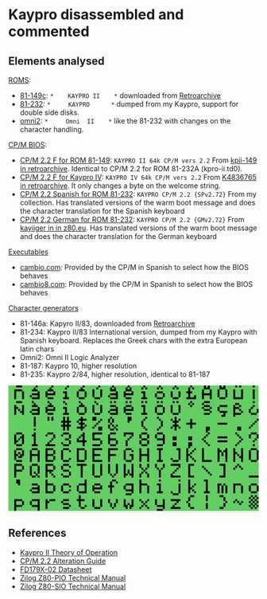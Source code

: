 # Kaypro disassembled and commented

## Elements analysed

[ROMS](rom):

- [81-149c](rom/81-149c.s): `*    KAYPRO II    *` downloaded from [Retroarchive](http://www.retroarchive.org/maslin/disks/roms/index.html)
- [81-232](rom/81-232.s): `*     KAYPRO      *` dumped from my Kaypro, support for double side disks.
- [omni2](rom/omni2.s): `*     Omni  II    *` like the 81-232 with changes on the character handling. 

[CP/M BIOS](bios):

- [CP/M 2.2 F for ROM 81-149](bios/bios_22.s): `KAYPRO II 64k CP/M vers 2.2` From [kpii-149 in retroarchive](http://www.retroarchive.org/maslin/disks/kaypro/kpii-149.td0). Identical to CP/M 2.2 for ROM 81-232A (kpro-ii.td0).
- [CP/M 2.2 F for Kaypro IV](bios/bios_22f_IV.s): `KAYPRO IV 64k CP/M vers 2.2` From [K4836765 in retroarchive](http://www.retroarchive.org/maslin/disks/kaypro/k4836765.td0). It only changes a byte on the welcome string.
- [CP/M 2.2 Spanish for ROM 81-232](bios/bios_22sp.s): `KAYPRO CP/M 2.2 {SPv2.72}` From my collection. Has translated versions of the warm boot message and does the character translation for the Spanish keyboard
- [CP/M 2.2 German for ROM 81-232](bios/bios_22sp.s): `KAYPRO CP/M 2.2 {GMv2.72}` From [kayiiger in in z80.eu](http://www.z80.eu/downloads/KayIIger.zip). Has translated versions of the warm boot message and does the character translation for the German keyboard

[Executables](executables)

- [cambio.com](executables/cambio.s): Provided by the CP/M in Spanish to select how the BIOS behaves
- [cambio8.com](executables/cambio8.s): Provided by the CP/M in Spanish to select how the BIOS behaves

[Character generators](chars)

- 81-146a: Kapyro II/83, downloaded from [Retroarchive](http://www.retroarchive.org/maslin/disks/roms/index.html)
- 81-234: Kaypro II/83 International version, dumped from my Kaypro with Spanish keyboard. Replaces the Greek chars with the extra European latin chars
- Omni2: Omni II Logic Analyzer
- 81-187: Kaypro 10, higher resolution
- 81-235: Kaypro 2/84, higher resolution, identical to 81-187

![81-234 character generator](chars/81-234.png)



## References

- [Kaypro II Theory of Operation](documentation/Kaypro%20II%20Theory%20of%20Operation%201983.pdf)
- [CP/M 2.2 Alteration Guide](documentation/CPM_2.2_Alteration_Guide_1979.pdf)
- [FD179X-02 Datasheet](documentation/FD179X-02_Data_Sheet_May1980.pdf)
- [Zilog Z80-PIO Technical Manual](documentation/Zilog%20Z80-PIO%20Technical%20Manual.pdf)
- [Zilog Z80-SIO Technical Manual](documentation/Zilog%20Z80-SIO%20Technical%20Manual.pdf)


